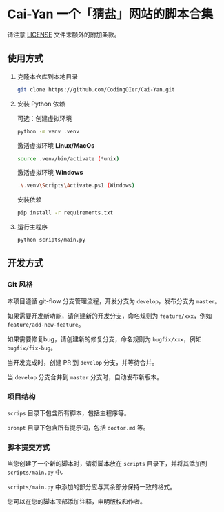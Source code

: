 # Cai-Yan 一个「猜盐」网站的脚本合集

请注意 [LICENSE](./LICENSE) 文件末额外的附加条款。

## 使用方式

1. 克隆本仓库到本地目录

   ```bash
   git clone https://github.com/CodingOIer/Cai-Yan.git
   ```

2. 安装 Python 依赖

   可选：创建虚拟环境

   ```bash
   python -m venv .venv
   ```

   激活虚拟环境 **Linux/MacOs**

   ```bash
   source .venv/bin/activate (*unix)
   ```

   激活虚拟环境 **Windows**

   ```bash
   .\.venv\Scripts\Activate.ps1 (Windows)
   ```

   安装依赖

   ```bash
   pip install -r requirements.txt
   ```

3. 运行主程序

   ```bash
   python scripts/main.py
   ```

## 开发方式

### Git 风格

本项目遵循 git-flow 分支管理流程，开发分支为 `develop`，发布分支为 `master`。

如果需要开发新功能，请创建新的开发分支，命名规则为 `feature/xxx`，例如 `feature/add-new-feature`。

如果需要修复bug，请创建新的修复分支，命名规则为 `bugfix/xxx`，例如 `bugfix/fix-bug`。

当开发完成时，创建 PR 到 `develop` 分支，并等待合并。

当 `develop` 分支合并到 `master` 分支时，自动发布新版本。

### 项目结构

`scrips` 目录下包含所有脚本，包括主程序等。

`prompt` 目录下包含所有提示词，包括 `doctor.md` 等。

### 脚本提交方式

当您创建了一个新的脚本时，请将脚本放在 `scripts` 目录下，并将其添加到 `scripts/main.py` 中。

`scripts/main.py` 中添加的部分应与其余部分保持一致的格式。

您可以在您的脚本顶部添加注释，申明版权和作者。
